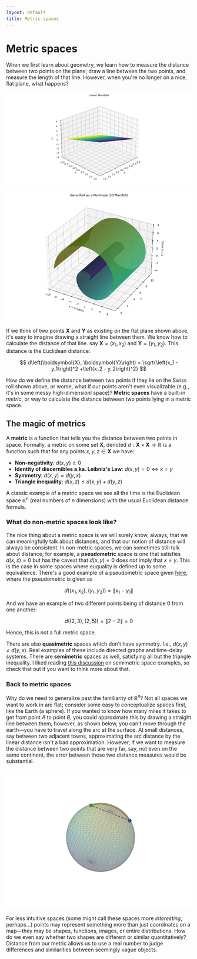 ```yaml
---
layout: default
title: Metric spaces
---
```


# Metric spaces

When we first learn about geometry, we learn how to measure the distance between two points on the plane; draw a line between the two points, and measure the length of that line. However, when you're no longer on a nice, flat plane, what happens? 

![linear manifold](/assets/linear_manifold_example.png)

![nonlinear manifold](/assets/nonlinear_manifold_example.png)

If we think of two points $\boldsymbol{X}$ and $\boldsymbol{Y}$ as existing on the flat plane shown above, it's easy to imagine drawing a straight line between them. We know how to calculate the distance of that line. say $\boldsymbol{X} = \left(x_1, x_2\right)$ and $\boldsymbol{Y} = \left(y_1, y_2\right)$. This distance is the Euclidean distance:

$$
d\left(\boldsymbol{X}, \boldsymbol{Y}\right) = \sqrt{\left(x_1 - y_1\right)^2 +\left(x_2 - y_2\right)^2}
$$

How do we define the distance between two points if they lie on the Swiss roll shown above, or worse, what if our points aren't even visualizable (e.g., it's in some messy high-dimensionl space)? **Metric spaces** have a built-in _metric_, or way to calculate the distance between two points lying in a metric space. 

## The magic of metrics

A **metric** is a function that tells you the distance between two points in space. Formally, a metric on some set $\boldsymbol{X}$, denoted $d: \boldsymbol{X}\times\boldsymbol{X} \rightarrow \mathbb{R}$ is a function such that for any points $x,y,z\in\boldsymbol{X}$ we have:
- **Non-negativity**: $d(x,y)\geq{0}$
- **Identity of discernibles a.ka. Leibniz's Law**: $d(x,y) = 0 \Longleftrightarrow x = y$
- **Symmetry**: $d(x,y) = d(y,x)$
- **Triangle inequality**: $d(x,z) \leq d(x,y) + d(y,z)$

A classic example of a metric space we see all the time is the Euclidean space $\mathbb{R}^n$ (real numbers of $n$ dimensions) with the usual Euclidean distance formula. 

### What do non-metric spaces look like?

The nice thing about a metric space is we will surely know, always, that we can meaningfully talk about distances, and that our notion of distance will always be consistent. In non-metric spaces, we can sometimes still talk about distance; for example, a **pseudometric** space is one that satisfies $d(x,x) = 0$ but has the caveat that $d(x,y) = 0$ does _not_ imply that $x = y$. This is the case in some spaces where euquality is defined up to some equivalence. There's a good example of a pseudometric space given [here](https://planetmath.org/exampleofpseudometricspace), where the pseudometric is given as 

$$
d((x_1,x_2), (y_1, y_2)) = \|x_1 - y_1\|
$$

And we have an example of two different points being of distance 0 from one another:

$$
d((2,3), (2,5)) = \|2 - 2\| = 0
$$

Hence, this is _not_ a full metric space. 

There are also **quasimetric** spaces which don't have symmetry. I.e., $d(x,y) \neq d(y,x)$. Real examples of these include directed graphs and time-delay systems. There are **semimetric** spaces as well, satisfying all but the triangle inequality. I liked reading [this discussion](https://math.stackexchange.com/questions/971068/give-3-different-examples-of-semi-metric-spaces-which-are-not-metric-spaces) on semimetric space examples, so check that out if you want to think more about that. 

### Back to metric spaces

Why do we need to generalize past the familiarity of $\mathbb{R}^n$? Not all spaces we want to work in are flat; consider some easy to conceptualize spaces first, like the Earth (a sphere). If you wanted to know how many miles it takes to get from point $A$ to point $B$, you could approximate this by drawing a straight line between them; however, as shown below, you can't move through the earth&mdash;you have to travel along the arc at the surface. At small distances, say between two adjacent towns, approximating the arc distance by the linear distance isn't a bad approximation. However, if we want to measure the distance between two points that are very far, say, not even on the same continent, the error between these two distance measures would be substantial. 

![Sphere distances](/assets/sphere_distances_visual.png)

For less intuitive spaces (some might call these spaces more _interesting_, perhaps...) points may represent something more than just coordinates on a map&mdash;they may be shapes, functions, images, or entire distributions. How do we even say whether two shapes are different or similar quantitatively? Distance from our metric allows us to use a real number to judge differences and similarities between seemingly vague objects. 













